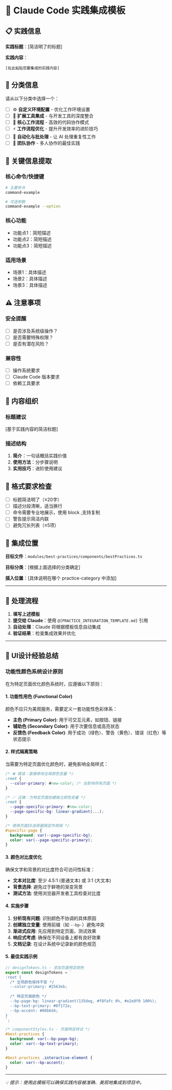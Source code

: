 # 🚀 Claude Code 实践集成模板

## 📋 实践信息

**实践标题**：[简洁明了的标题]

**实践内容**：
```
[在此粘贴您要集成的实践内容]
```

## 🎯 分类信息

请从以下分类中选择一个：

- [ ] ⚙️ **自定义环境配置** - 优化工作环境设置
- [ ] 🔧 **扩展工具集成** - 与开发工具的深度整合  
- [ ] 🔄 **核心工作流程** - 高效的代码协作模式
- [ ] ⚡ **工作流程优化** - 提升开发效率的进阶技巧
- [ ] 🤖 **自动化与批处理** - 让 AI 处理重复性工作
- [ ] 👥 **团队协作** - 多人协作的最佳实践

## 🔑 关键信息提取

### 核心命令/快捷键
```bash
# 主要命令
command-example

# 可选参数
command-example --option
```

### 核心功能
- 功能点1：简短描述
- 功能点2：简短描述
- 功能点3：简短描述

### 适用场景
- 场景1：具体描述
- 场景2：具体描述
- 场景3：具体描述

## ⚠️ 注意事项

### 安全提醒
- [ ] 是否涉及系统级操作？
- [ ] 是否需要特殊权限？
- [ ] 是否有潜在风险？

### 兼容性
- [ ] 操作系统要求
- [ ] Claude Code 版本要求
- [ ] 依赖工具要求

## 📝 内容组织

### 标题建议
[基于实践内容的简洁标题]

### 描述结构
1. **简介**：一句话概括实践价值
2. **使用方法**：分步骤说明
3. **实用技巧**：进阶使用建议

## 🎨 格式要求检查

- [ ] 标题简洁明了（≤20字）
- [ ] 描述分段清晰，适当换行
- [ ] 命令需要专业地展示，使用 block ,支持复制
- [ ] 警告提示简洁内联
- [ ] 避免冗长列表（≤5项）

## 📍 集成位置

**目标文件**：`modules/best-practices/components/bestPractices.ts`

**目标分类**：[根据上面选择的分类确定]

**插入位置**：[具体说明在哪个 practice-category 中添加]

---

## 🔄 处理流程

1. **填写上述模板**
2. **提交给 Claude**：使用 `@[PRACTICE_INTEGRATION_TEMPLATE.md]` 引用
3. **自动处理**：Claude 将根据模板信息自动集成
4. **验证结果**：检查集成效果并优化

---

## 🎨 UI设计经验总结

### 功能性颜色系统设计原则

在为特定页面优化颜色系统时，应遵循以下原则：

#### 1. 功能性用色 (Functional Color)
颜色不应只为美观服务，需要定义一套功能性色彩体系：

- **主色 (Primary Color)**: 用于可交互元素，如按钮、链接
- **辅助色 (Secondary Color)**: 用于次要信息或高亮状态
- **反馈色 (Feedback Color)**: 用于成功（绿色）、警告（黄色）、错误（红色）等状态提示

#### 2. 样式隔离策略

当需要为特定页面优化颜色时，避免影响全局样式：

```css
/* ❌ 错误：直接修改全局颜色变量 */
:root {
  --color-primary: #new-color; /* 会影响所有页面 */
}

/* ✅ 正确：为特定页面创建独立颜色变量 */
:root {
  --page-specific-primary: #new-color;
  --page-specific-bg: linear-gradient(...);
}

/* 使用页面ID选择器限定作用域 */
#specific-page {
  background: var(--page-specific-bg);
  color: var(--page-specific-primary);
}
```

#### 3. 颜色对比度优化

确保文字和背景的对比度符合可访问性标准：

- **文本对比度**: 至少 4.5:1 (普通文本) 或 3:1 (大文本)
- **背景选择**: 避免过于鲜艳的渐变背景
- **测试方法**: 使用浏览器开发者工具检查对比度

#### 4. 实施步骤

1. **分析现有问题**: 识别颜色不协调的具体原因
2. **创建独立变量**: 使用前缀（如 `--bp-`）避免冲突
3. **渐进式应用**: 先应用到特定页面，测试效果
4. **响应式考虑**: 确保在不同设备上都有良好效果
5. **文档记录**: 在设计系统中记录新的颜色规范

#### 5. 最佳实践示例

```typescript
// designTokens.ts - 添加页面特定颜色
export const designTokens = `
:root {
  /* 全局颜色保持不变 */
  --color-primary: #2563eb;
  
  /* 特定页面颜色 */
  --bp-page-bg: linear-gradient(135deg, #f8fafc 0%, #e2e8f0 100%);
  --bp-text-primary: #0f172a;
  --bp-accent: #06b6d4;
}
`;
```

```css
/* componentStyles.ts - 页面特定样式 */
#best-practices {
  background: var(--bp-page-bg);
  color: var(--bp-text-primary);
}

#best-practices .interactive-element {
  color: var(--bp-accent);
}
```

---

*💡 提示：使用此模板可以确保实践内容被准确、美观地集成到项目中。*
